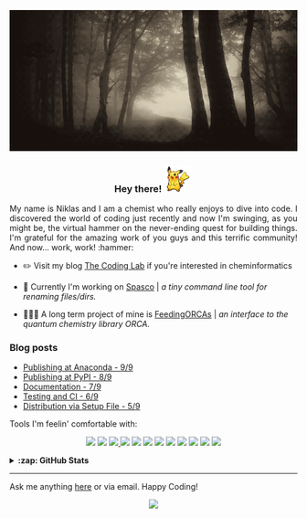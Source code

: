 ![](assets/forrest.gif "It's cold outside...")

<!-- <p id="website" align="center">
  <a href="https://the-coding-lab.com" alt="My-Blog" >
    <img src="https://img.shields.io/website?label=the-coding-lab.com&style=for-the-badge&url=https%3A%2F%2Fcodestackr.com" height=25px/>
  </a>
</p> -->

<h3 align="center">Hey there! <img src="assets/pikachu1.gif" width="50px"> </h3>

<p align="justify">
  My name is Niklas and I am a chemist who really enjoys to dive into code. I discovered the world of coding just recently and now I'm swinging, as you might be, the virtual hammer on the never-ending quest for building things. I'm grateful for the amazing work of you guys and this terrific community! And now... work, work! :hammer:
</p>

<!-- <a href="#"><img align="right" src="assets/link.gif" width="150" /></a> -->

- :pencil2: Visit my blog [The Coding Lab](https://the-coding-lab.com/) if you're interested in cheminformatics

- 🚧 Currently I'm working on [Spasco](https://github.com/NiklasTiede/spasco) | _a tiny command line tool for renaming files/dirs._

- 🏃🏼‍♂️ A long term project of mine is [FeedingORCAs](https://github.com/NiklasTiede/feedingORCAs) | _an interface to the quantum chemistry library ORCA._

### Blog posts

<!-- BLOG-POST-LIST:START -->
- [Publishing at Anaconda - 9/9](https://niklastiede.github.io/posts/9-publishing-at-anaconda/)
- [Publishing at PyPI - 8/9](https://niklastiede.github.io/posts/8-publishing-at-pypi/)
- [Documentation - 7/9](https://niklastiede.github.io/posts/7-documentation/)
- [Testing and CI - 6/9](https://niklastiede.github.io/posts/6-testing-and-continous-integration/)
- [Distribution via Setup File - 5/9](https://niklastiede.github.io/posts/5-distribution-via-setup-file/)
<!-- BLOG-POST-LIST:END -->

Tools I'm feelin' comfortable with:

<p id="Icons" align="center">
  <a alt="linux">
    <img src="https://img.shields.io/badge/OS-Linux-informational?style=flat&logo=linux&logoColor=white&color=7d7038" />
  </a>
  <a alt="bash">
    <img src="https://img.shields.io/badge/Shell-Bash-informational?style=flat&logo=gnu-bash&logoColor=white&color=7d7038" />
  </a>
  <a href="https://github.com/NiklasTiede?tab=repositories&q=&type=&language=python" alt="python">
    <img src="https://img.shields.io/badge/Code-Python-informational?style=flat&logo=python&logoColor=white&color=7d7038" />
  </a>
  <a alt="anaconda">
    <img src="https://img.shields.io/badge/pm-Anaconda-informational?style=flat&logo=anaconda&logoColor=white&color=7d7038" />
  </a>
  <a alt="VSCode">
    <img src="https://img.shields.io/badge/IDE-VSCode-i?style=flat&logo=visual-studio-code&logoColor=white&color=7d7038" />
  </a>
  <a alt="jupyter">
    <img src="https://img.shields.io/badge/IDE-jupyter-informational?style=flat&logo=jupyter&logoColor=white&color=7d7038" />
  </a>
  <a alt="pandas">
    <img src="https://img.shields.io/badge/lib-Pandas-informational?style=flat&logo=pandas&logoColor=white&color=7d7038" />
  </a>
  <a alt="pytorch">
    <img src="https://img.shields.io/badge/lib-PyTorch-informational?style=flat&logo=pytorch&logoColor=white&color=7d7038" />
  </a>
  <a alt="mongodb">
    <img src="https://img.shields.io/badge/db-MongoDB-informational?style=flat&logo=mongodb&logoColor=white&color=7d7038" />
  </a>
  <a alt="PostgreSQL">
    <img src="https://img.shields.io/badge/db-PostgreSQL-informational?style=flat&logo=postgresql&logoColor=white&color=7d7038" />
  </a>
  <a alt="Github-actions">
    <img src="https://img.shields.io/badge/CI-GH_Actions-informational?style=flat&logo=Github-actions&logoColor=white&color=7d7038" />
  </a>
  <a alt="readthedocs">
    <img src="https://img.shields.io/badge/docs-Read the Docs-informational?style=flat&logo=read-the-docs&logoColor=white&color=7d7038" />
  </a>
</p>

<!-- Some more statistics... 📈 -->

<details>
    <summary><b>:zap: GitHub Stats</b></summary>

<br>

[![niklastiede's github stats](https://github-readme-stats.vercel.app/api?username=niklastiede&count_private=true&show_icons=true&theme=tokyonight)](https://github.com/niklastiede/github-readme-stats)

[![Top Langs](https://github-readme-stats.vercel.app/api/top-langs/?username=niklastiede)](https://github.com/niklastiede/github-readme-stats)

</details>

---

Ask me anything [here](https://github.com/NiklasTiede/NiklasTiede/issues) or via email.
Happy Coding!

<!-- 👋 👻 🔧 -->

<!-- # chemical formula
<p align="center">
  H<sub>2</sub>SO<sub>4</sub> + 2NaOH &rarr; 2H<sub>2</sub>O + Na<sup>+</sup> + SO<sub>4</sub><sup>2-</sup>
</p> -->

<!-- # why adding spotify api?
[![Spotify](https://novatorem.bgstatic.vercel.app/api/spotify)](https://open.spotify.com/user/31tnttfhh73nx44zimoaeofqyi6u) -->

<!-- if the repos are finished for release I can link one into my profile readme:
<a href="https://github.com/NiklasTiede/feedingORCAs">
  <img align="center" src="https://github-readme-stats.vercel.app/api/pin/?username=NiklasTiede&repo=feedingORCAs&title_color=ffffff&text_color=c9cacc&icon_color=2bbc8a&bg_color=1d1f21" />
</a>
<a href="https://github.com/NiklasTiede/spasco">
  <img align="center" src="https://github-readme-stats.vercel.app/api/pin/?username=NiklasTiede&repo=spasco&title_color=ffffff&text_color=c9cacc&icon_color=2bbc8a&bg_color=1d1f21" />
</a> -->

<p align="center">
  <img src="https://komarev.com/ghpvc/?username=NiklasTiede&color=7d7038" />
</p>
